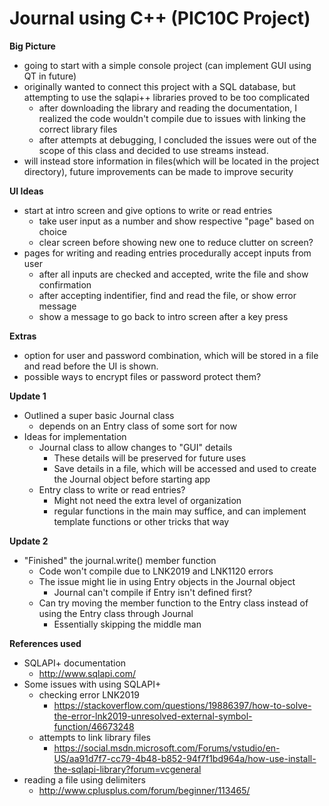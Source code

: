 # Journal using C++ (PIC10C Project)

__Big Picture__
* going to start with a simple console project (can implement GUI using QT in future)
* originally wanted to connect this project with a SQL database, but attempting to use the sqlapi++ libraries proved to be too complicated
  * after downloading the library and reading the documentation, I realized the code wouldn't compile due to issues with linking the correct library files
  * after attempts at debugging, I concluded the issues were out of the scope of this class and decided to use streams instead. 
* will instead store information in files(which will be located in the project directory), future improvements can be made to improve security

__UI Ideas__
* start at intro screen and give options to write or read entries
  * take user input as a number and show respective "page" based on choice 
  * clear screen before showing new one to reduce clutter on screen?
* pages for writing and reading entries procedurally accept inputs from user 
  * after all inputs are checked and accepted, write the file and show confirmation
  * after accepting indentifier, find and read the file, or show error message
  * show a message to go back to intro screen after a key press
  
__Extras__
* option for user and password combination, which will be stored in a file and read before the UI is shown. 
* possible ways to encrypt files or password protect them?

__Update 1__
* Outlined a super basic Journal class
  * depends on an Entry class of some sort for now
* Ideas for implementation
  * Journal class to allow changes to "GUI" details
    * These details will be preserved for future uses
    * Save details in a file, which will be accessed and used to create the Journal object before starting app
  * Entry class to write or read entries?
    * Might not need the extra level of organization 
    * regular functions in the main may suffice, and can implement template functions or other tricks that way
    
__Update 2__
* "Finished" the journal.write() member function
  * Code won't compile due to LNK2019 and LNK1120 errors
  * The issue might lie in using Entry objects in the Journal object
    * Journal can't compile if Entry isn't defined first?
  * Can try moving the member function to the Entry class instead of using the Entry class through Journal
    * Essentially skipping the middle man 

__References used__
* SQLAPI+ documentation
  * http://www.sqlapi.com/
* Some issues with using SQLAPI+
  * checking error LNK2019
    * https://stackoverflow.com/questions/19886397/how-to-solve-the-error-lnk2019-unresolved-external-symbol-function/46673248
  * attempts to link library files
    * https://social.msdn.microsoft.com/Forums/vstudio/en-US/aa91d7f7-cc79-4b48-b852-94f7f1bd964a/how-use-install-the-sqlapi-library?forum=vcgeneral
* reading a file using delimiters
  * http://www.cplusplus.com/forum/beginner/113465/
